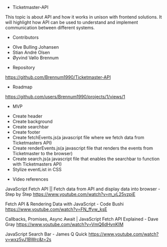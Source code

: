 * Ticketmaster-API 

This topic is about API and how it works in unison with frontend solutions. It will highlight how API can be used to understand and implement communication between different systems.  

* Contributors

- Olve Bulling Johansen
- Stian André Olsen
- Øyvind Vøllo Brennum 

* Repository 

https://github.com/Brennum1990/Ticketmaster-API

* Roadmap 

https://github.com/users/Brennum1990/projects/1/views/1

* MVP

- Create header
- Create background
- Create searchbar 
- Create footer
- Create fetchEvents.js(a javascript file where we fetch data from Ticketmasters API)
- Create renderEvents.js(a javascript file that renders the events from Ticketmaster to the browser)
- Create search.js(a javascript file that enables the searchbar to function with Ticketmasters API)
- Stylize eventList in CSS

* Video references

JavaScript Fetch API || Fetch data from API and display data into browser - Step by Step
https://www.youtube.com/watch?v=m_vL25vzpiE

Fetch API & Rendering Data with JavaScript - Code Bushi
https://www.youtube.com/watch?v=FN_ffvw_ksE

Callbacks, Promises, Async Await | JavaScript Fetch API Explained - Dave Gray
https://www.youtube.com/watch?v=VmQ6dHvnKIM

JavaScript Search Bar - James Q Quick
https://www.youtube.com/watch?v=wxz5vJ1BWrc&t=2s